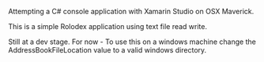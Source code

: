 Attempting a C# console application with Xamarin Studio on OSX Maverick.

This is a simple Rolodex application using text file read write.

Still at a dev stage.
For now - To use this on a windows machine change the AddressBookFileLocation value to a valid windows directory.
